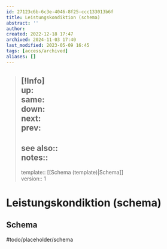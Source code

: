 ```yaml
---
id: 27123c6b-6c3e-4046-8f25-ccc133013b6f
title: Leistungskondiktion (schema)
abstract: ''
author: 
created: 2022-12-18 17:47
archived: 2024-11-03 17:40
last_modified: 2023-05-09 16:45
tags: [access/archived]
aliases: []
---
```


> [!Info]  
> up:  
> same:  
> down:  
> next:  
> prev: 
> ---  
> see also::  
> notes:: 
> ---
> template:: [[Schema (template)|Schema]]  
> version:: 1

# Leistungskondiktion (schema)

## Schema

#todo/placeholder/schema
